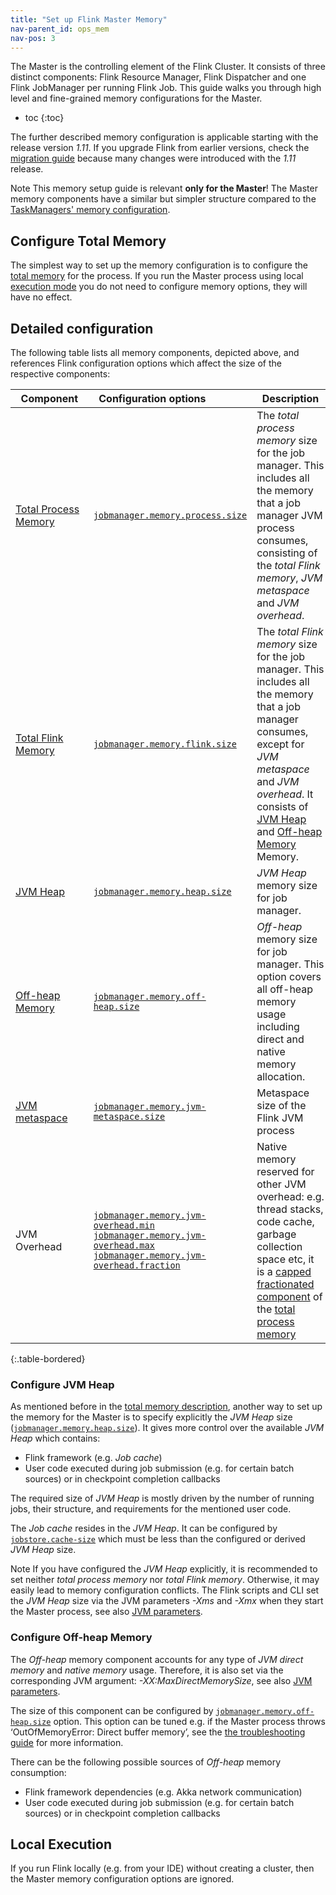 ```yaml
---
title: "Set up Flink Master Memory"
nav-parent_id: ops_mem
nav-pos: 3
---
```

<!--
Licensed to the Apache Software Foundation (ASF) under one
or more contributor license agreements.  See the NOTICE file
distributed with this work for additional information
regarding copyright ownership.  The ASF licenses this file
to you under the Apache License, Version 2.0 (the
"License"); you may not use this file except in compliance
with the License.  You may obtain a copy of the License at

  http://www.apache.org/licenses/LICENSE-2.0

Unless required by applicable law or agreed to in writing,
software distributed under the License is distributed on an
"AS IS" BASIS, WITHOUT WARRANTIES OR CONDITIONS OF ANY
KIND, either express or implied.  See the License for the
specific language governing permissions and limitations
under the License.
-->

The Master is the controlling element of the Flink Cluster. 
It consists of three distinct components: Flink Resource Manager, Flink Dispatcher and one Flink JobManager per running Flink Job.
This guide walks you through high level and fine-grained memory configurations for the Master.

* toc
{:toc}

The further described memory configuration is applicable starting with the release version *1.11*. If you upgrade Flink
from earlier versions, check the [migration guide](mem_migration.html) because many changes were introduced with the *1.11* release.

<span class="label label-info">Note</span> This memory setup guide is relevant <strong>only for the Master</strong>!
The Master memory components have a similar but simpler structure compared to the [TaskManagers' memory configuration](mem_setup_tm.html).

## Configure Total Memory

The simplest way to set up the memory configuration is to configure the [total memory](mem_setup.html#configure-total-memory) for the process.
If you run the Master process using local [execution mode](#local-execution) you do not need to configure memory options, they will have no effect.

## Detailed configuration

The following table lists all memory components, depicted above, and references Flink configuration options which
affect the size of the respective components:

| &nbsp;&nbsp;**Component**&nbsp;&nbsp;                          | &nbsp;&nbsp;**Configuration options**&nbsp;&nbsp;                                                                                                                                                                                                                                                   | &nbsp;&nbsp;**Description**&nbsp;&nbsp;                                                                                                                                                                                                                                  |
| :------------------------------------------------------------- | :-------------------------------------------------------------------------------------------------------------------------------------------------------------------------------------------------------------------------------------------------------------------------------------------------- | :----------------------------------------------------------------------------------------------------------------------------------------------------------------------------------------------------------------------------------------------------------------------- |
| [Total Process Memory](mem_setup.html#configure-total-memory)  | [`jobmanager.memory.process.size`](../config.html#jobmanager-memory-process-size)                                                                                                                                                                                                                   | The *total process memory* size for the job manager. This includes all the memory that a job manager JVM process consumes, consisting of the *total Flink memory*, *JVM metaspace* and *JVM overhead*.                                                                   |
| [Total Flink Memory](mem_setup.html#configure-total-memory)    | [`jobmanager.memory.flink.size`](../config.html#jobmanager-memory-flink-size)                                                                                                                                                                                                                       | The *total Flink memory* size for the job manager. This includes all the memory that a job manager consumes, except for *JVM metaspace* and *JVM overhead*. It consists of [JVM Heap](#configure-jvm-heap) and [Off-heap Memory](#configure-off-heap-memory) Memory.     |
| [JVM Heap](#configure-jvm-heap)                                | [`jobmanager.memory.heap.size`](../config.html#jobmanager-memory-heap-size)                                                                                                                                                                                                                         | *JVM Heap* memory size for job manager.                                                                                                                                                                                                                                  |
| [Off-heap Memory](#configure-off-heap-memory)                  | [`jobmanager.memory.off-heap.size`](../config.html#jobmanager-memory-off-heap-size)                                                                                                                                                                                                                 | *Off-heap* memory size for job manager. This option covers all off-heap memory usage including direct and native memory allocation.                                                                                                                                      |
| [JVM metaspace](mem_setup.html#jvm-parameters)                 | [`jobmanager.memory.jvm-metaspace.size`](../config.html#jobmanager-memory-jvm-metaspace-size)                                                                                                                                                                                                       | Metaspace size of the Flink JVM process                                                                                                                                                                                                                                  |
| JVM Overhead                                                   | [`jobmanager.memory.jvm-overhead.min`](../config.html#jobmanager-memory-jvm-overhead-min) <br/> [`jobmanager.memory.jvm-overhead.max`](../config.html#jobmanager-memory-jvm-overhead-max) <br/> [`jobmanager.memory.jvm-overhead.fraction`](../config.html#jobmanager-memory-jvm-overhead-fraction) | Native memory reserved for other JVM overhead: e.g. thread stacks, code cache, garbage collection space etc, it is a [capped fractionated component](mem_setup.html#capped-fractionated-components) of the [total process memory](mem_setup.html#configure-total-memory) |
{:.table-bordered}
<br/>

### Configure JVM Heap

As mentioned before in the [total memory description](mem_setup.html#configure-total-memory), another way to set up the memory
for the Master is to specify explicitly the *JVM Heap* size ([`jobmanager.memory.heap.size`](../config.html#jobmanager-memory-heap-size)).
It gives more control over the available *JVM Heap* which contains:

* Flink framework (e.g. *Job cache*)
* User code executed during job submission (e.g. for certain batch sources) or in checkpoint completion callbacks

The required size of *JVM Heap* is mostly driven by the number of running jobs, their structure, and requirements for
the mentioned user code.

The *Job cache* resides in the *JVM Heap*. It can be configured by
[`jobstore.cache-size`](../config.html#jobstore-cache-size) which must be less than the configured or derived *JVM Heap* size.

<span class="label label-info">Note</span> If you have configured the *JVM Heap* explicitly, it is recommended to set
neither *total process memory* nor *total Flink memory*. Otherwise, it may easily lead to memory configuration conflicts.
The Flink scripts and CLI set the *JVM Heap* size via the JVM parameters *-Xms* and *-Xmx* when they start the Master process, see also [JVM parameters](mem_setup.html#jvm-parameters).

### Configure Off-heap Memory

The *Off-heap* memory component accounts for any type of *JVM direct memory* and *native memory* usage. Therefore, it
is also set via the corresponding JVM argument: *-XX:MaxDirectMemorySize*, see also [JVM parameters](mem_setup.html#jvm-parameters).

The size of this component can be configured by [`jobmanager.memory.off-heap.size`](../config.html#jobmanager-memory-off-heap-size)
option. This option can be tuned e.g. if the Master process throws ‘OutOfMemoryError: Direct buffer memory’, see
the [the troubleshooting guide](mem_trouble.html#outofmemoryerror-direct-buffer-memory) for more information.

There can be the following possible sources of *Off-heap* memory consumption:

* Flink framework dependencies (e.g. Akka network communication)
* User code executed during job submission (e.g. for certain batch sources) or in checkpoint completion callbacks

## Local Execution

If you run Flink locally (e.g. from your IDE) without creating a cluster, then the Master memory configuration options are ignored.
